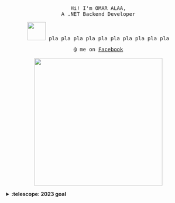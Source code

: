 <p align="center">
  <samp>
    Hi! I'm OMAR ALAA,
   <br> A .NET Backend Developer
  </samp>
</p>

<p align="center">
  <samp>
  <img src = "https://github.com/3Omaralaa/3Omaralaa/assets/118674991/188dd297-5760-4cba-b01a-6a412de04c1b" width="50px"> 
   pla pla pla pla pla pla pla pla pla pla 
  </samp>
</p>

<p align="center">
  <samp>
    @ me on <a href="https://www.facebook.com/profile.php?id=100040461962240">Facebook</a><br><br>
    <img src="https://github.com/3Omaralaa/3Omaralaa/assets/118674991/538c9e58-cb5d-409a-8ed0-289584990ffc" width="350px" >
  </samp>
</p>

<details>
  <summary><b>:telescope: 2023 goal</b></summary>
    finish javascript and start with c#
</details>


